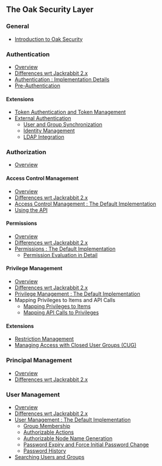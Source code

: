 <!--
   Licensed to the Apache Software Foundation (ASF) under one or more
   contributor license agreements.  See the NOTICE file distributed with
   this work for additional information regarding copyright ownership.
   The ASF licenses this file to You under the Apache License, Version 2.0
   (the "License"); you may not use this file except in compliance with
   the License.  You may obtain a copy of the License at

       http://www.apache.org/licenses/LICENSE-2.0

   Unless required by applicable law or agreed to in writing, software
   distributed under the License is distributed on an "AS IS" BASIS,
   WITHOUT WARRANTIES OR CONDITIONS OF ANY KIND, either express or implied.
   See the License for the specific language governing permissions and
   limitations under the License.
  -->

The Oak Security Layer
--------------------------------------------------------------------------------

### General

 * [Introduction to Oak Security](introduction.html)

### Authentication

 * [Overview](authentication.html)
 * [Differences wrt Jackrabbit 2.x](authentication/differences.html)
 * [Authentication : Implementation Details](authentication/default.html)
 * [Pre-Authentication](authentication/preauthentication.html)
 
#### Extensions
 
 * [Token Authentication and Token Management](authentication/tokenmanagement.html)
 * [External Authentication](authentication/externalloginmodule.html)
     * [User and Group Synchronization](authentication/usersync.html)
     * [Identity Management](authentication/identitymanagement.html)
     * [LDAP Integration](authentication/ldap.html)

### Authorization

 * [Overview](authorization.html)
  
#### Access Control Management

 * [Overview](accesscontrol.html)
 * [Differences wrt Jackrabbit 2.x](accesscontrol/differences.html)
 * [Access Control Management : The Default Implementation](accesscontrol/default.html)
 * [Using the API](accesscontrol/editing.html)

#### Permissions

 * [Overview](permission.html)
 * [Differences wrt Jackrabbit 2.x](permission/differences.html)
 * [Permissions : The Default Implementation](permission/default.html)
    * [Permission Evaluation in Detail](permission/evaluation.html)
    
#### Privilege Management

 * [Overview](privilege.html)
 * [Differences wrt Jackrabbit 2.x](privilege/differences.html)
 * [Privilege Management : The Default Implementation](privilege/default.html)
 * Mapping Privileges to Items and API Calls
    * [Mapping Privileges to Items](privilege/mappingtoitems.html)
    * [Mapping API Calls to Privileges](privilege/mappingtoprivileges.html)

#### Extensions

 * [Restriction Management](authorization/restriction.html)
 * [Managing Access with Closed User Groups (CUG)](authorization/cug.html)

### Principal Management

 * [Overview](principal.html)
 * [Differences wrt Jackrabbit 2.x](principal/differences.html)

### User Management

 * [Overview](user.html)
 * [Differences wrt Jackrabbit 2.x](user/differences.html)
 * [User Management : The Default Implementation](user/default.html)
    * [Group Membership](user/membership.html)
    * [Authorizable Actions](user/authorizableaction.html)
    * [Authorizable Node Name Generation](user/authorizablenodename.html)
    * [Password Expiry and Force Initial Password Change](user/expiry.html)
    * [Password History](user/history.html) 
 * [Searching Users and Groups](user/query.html)
